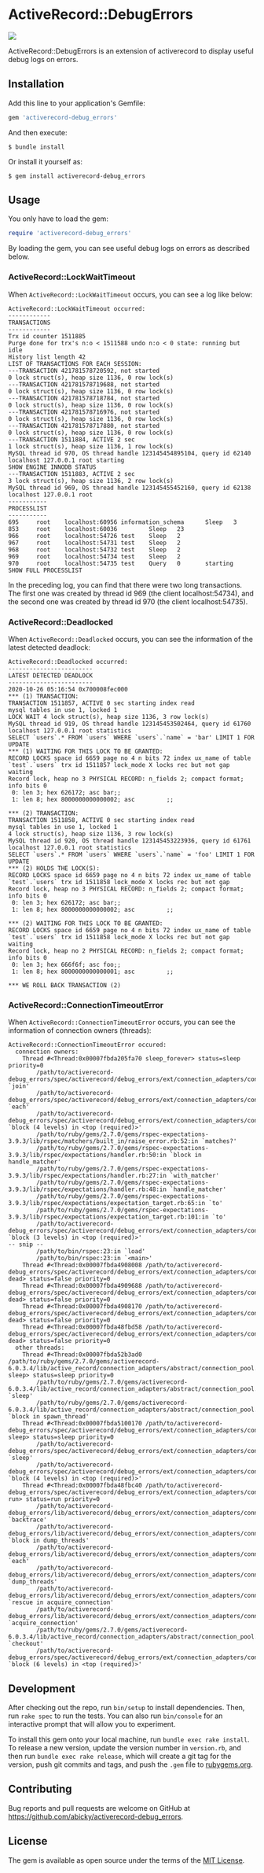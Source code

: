 # ActiveRecord::DebugErrors

![](https://github.com/abicky/activerecord-debug_errors/workflows/CI/badge.svg?branch=master)

ActiveRecord::DebugErrors is an extension of activerecord to display useful debug logs on errors.

## Installation

Add this line to your application's Gemfile:

```ruby
gem 'activerecord-debug_errors'
```

And then execute:

    $ bundle install

Or install it yourself as:

    $ gem install activerecord-debug_errors

## Usage

You only have to load the gem:

```ruby
require 'activerecord-debug_errors'
```

By loading the gem, you can see useful debug logs on errors as described below.

### ActiveRecord::LockWaitTimeout

When `ActiveRecord::LockWaitTimeout` occurs, you can see a log like below:

```
ActiveRecord::LockWaitTimeout occurred:
------------
TRANSACTIONS
------------
Trx id counter 1511885
Purge done for trx's n:o < 1511588 undo n:o < 0 state: running but idle
History list length 42
LIST OF TRANSACTIONS FOR EACH SESSION:
---TRANSACTION 421781578720592, not started
0 lock struct(s), heap size 1136, 0 row lock(s)
---TRANSACTION 421781578719688, not started
0 lock struct(s), heap size 1136, 0 row lock(s)
---TRANSACTION 421781578718784, not started
0 lock struct(s), heap size 1136, 0 row lock(s)
---TRANSACTION 421781578716976, not started
0 lock struct(s), heap size 1136, 0 row lock(s)
---TRANSACTION 421781578717880, not started
0 lock struct(s), heap size 1136, 0 row lock(s)
---TRANSACTION 1511884, ACTIVE 2 sec
1 lock struct(s), heap size 1136, 1 row lock(s)
MySQL thread id 970, OS thread handle 123145454895104, query id 62140 localhost 127.0.0.1 root starting
SHOW ENGINE INNODB STATUS
---TRANSACTION 1511883, ACTIVE 2 sec
3 lock struct(s), heap size 1136, 2 row lock(s)
MySQL thread id 969, OS thread handle 123145455452160, query id 62138 localhost 127.0.0.1 root
-----------
PROCESSLIST
-----------
695     root    localhost:60956 information_schema      Sleep   3
853     root    localhost:60036         Sleep   23
966     root    localhost:54726 test    Sleep   2
967     root    localhost:54731 test    Sleep   2
968     root    localhost:54732 test    Sleep   2
969     root    localhost:54734 test    Sleep   2
970     root    localhost:54735 test    Query   0       starting        SHOW FULL PROCESSLIST
```

In the preceding log, you can find that there were two long transactions. The first one was created by thread id 969 (the client localhost:54734), and the second one was created by thread id 970 (the client localhost:54735).


### ActiveRecord::Deadlocked

When `ActiveRecord::Deadlocked` occurs, you can see the information of the latest detected deadlock:

```
ActiveRecord::Deadlocked occurred:
------------------------
LATEST DETECTED DEADLOCK
------------------------
2020-10-26 05:16:54 0x700008fec000
*** (1) TRANSACTION:
TRANSACTION 1511857, ACTIVE 0 sec starting index read
mysql tables in use 1, locked 1
LOCK WAIT 4 lock struct(s), heap size 1136, 3 row lock(s)
MySQL thread id 919, OS thread handle 123145453502464, query id 61760 localhost 127.0.0.1 root statistics
SELECT `users`.* FROM `users` WHERE `users`.`name` = 'bar' LIMIT 1 FOR UPDATE
*** (1) WAITING FOR THIS LOCK TO BE GRANTED:
RECORD LOCKS space id 6659 page no 4 n bits 72 index ux_name of table `test`.`users` trx id 1511857 lock_mode X locks rec but not gap waiting
Record lock, heap no 3 PHYSICAL RECORD: n_fields 2; compact format; info bits 0
 0: len 3; hex 626172; asc bar;;
 1: len 8; hex 8000000000000002; asc         ;;

*** (2) TRANSACTION:
TRANSACTION 1511858, ACTIVE 0 sec starting index read
mysql tables in use 1, locked 1
4 lock struct(s), heap size 1136, 3 row lock(s)
MySQL thread id 920, OS thread handle 123145453223936, query id 61761 localhost 127.0.0.1 root statistics
SELECT `users`.* FROM `users` WHERE `users`.`name` = 'foo' LIMIT 1 FOR UPDATE
*** (2) HOLDS THE LOCK(S):
RECORD LOCKS space id 6659 page no 4 n bits 72 index ux_name of table `test`.`users` trx id 1511858 lock_mode X locks rec but not gap
Record lock, heap no 3 PHYSICAL RECORD: n_fields 2; compact format; info bits 0
 0: len 3; hex 626172; asc bar;;
 1: len 8; hex 8000000000000002; asc         ;;

*** (2) WAITING FOR THIS LOCK TO BE GRANTED:
RECORD LOCKS space id 6659 page no 4 n bits 72 index ux_name of table `test`.`users` trx id 1511858 lock_mode X locks rec but not gap waiting
Record lock, heap no 2 PHYSICAL RECORD: n_fields 2; compact format; info bits 0
 0: len 3; hex 666f6f; asc foo;;
 1: len 8; hex 8000000000000001; asc         ;;

*** WE ROLL BACK TRANSACTION (2)
```

### ActiveRecord::ConnectionTimeoutError

When `ActiveRecord::ConnectionTimeoutError` occurs, you can see the information of connection owners (threads):

```
ActiveRecord::ConnectionTimeoutError occured:
  connection owners:
    Thread #<Thread:0x00007fbda205fa70 sleep_forever> status=sleep priority=0
        /path/to/activerecord-debug_errors/spec/activerecord/debug_errors/ext/connection_adapters/connection_pool_spec.rb:32:in `join'
        /path/to/activerecord-debug_errors/spec/activerecord/debug_errors/ext/connection_adapters/connection_pool_spec.rb:32:in `each'
        /path/to/activerecord-debug_errors/spec/activerecord/debug_errors/ext/connection_adapters/connection_pool_spec.rb:32:in `block (4 levels) in <top (required)>'
        /path/to/ruby/gems/2.7.0/gems/rspec-expectations-3.9.3/lib/rspec/matchers/built_in/raise_error.rb:52:in `matches?'
        /path/to/ruby/gems/2.7.0/gems/rspec-expectations-3.9.3/lib/rspec/expectations/handler.rb:50:in `block in handle_matcher'
        /path/to/ruby/gems/2.7.0/gems/rspec-expectations-3.9.3/lib/rspec/expectations/handler.rb:27:in `with_matcher'
        /path/to/ruby/gems/2.7.0/gems/rspec-expectations-3.9.3/lib/rspec/expectations/handler.rb:48:in `handle_matcher'
        /path/to/ruby/gems/2.7.0/gems/rspec-expectations-3.9.3/lib/rspec/expectations/expectation_target.rb:65:in `to'
        /path/to/ruby/gems/2.7.0/gems/rspec-expectations-3.9.3/lib/rspec/expectations/expectation_target.rb:101:in `to'
        /path/to/activerecord-debug_errors/spec/activerecord/debug_errors/ext/connection_adapters/connection_pool_spec.rb:26:in `block (3 levels) in <top (required)>'
-- snip --
        /path/to/bin/rspec:23:in `load'
        /path/to/bin/rspec:23:in `<main>'
    Thread #<Thread:0x00007fbda4908008 /path/to/activerecord-debug_errors/spec/activerecord/debug_errors/ext/connection_adapters/connection_pool_spec.rb:29 dead> status=false priority=0
    Thread #<Thread:0x00007fbda4909688 /path/to/activerecord-debug_errors/spec/activerecord/debug_errors/ext/connection_adapters/connection_pool_spec.rb:29 dead> status=false priority=0
    Thread #<Thread:0x00007fbda4908170 /path/to/activerecord-debug_errors/spec/activerecord/debug_errors/ext/connection_adapters/connection_pool_spec.rb:29 dead> status=false priority=0
    Thread #<Thread:0x00007fbda48fbd58 /path/to/activerecord-debug_errors/spec/activerecord/debug_errors/ext/connection_adapters/connection_pool_spec.rb:29 dead> status=false priority=0
  other threads:
    Thread #<Thread:0x00007fbda52b3ad0 /path/to/ruby/gems/2.7.0/gems/activerecord-6.0.3.4/lib/active_record/connection_adapters/abstract/connection_pool.rb:334 sleep> status=sleep priority=0
        /path/to/ruby/gems/2.7.0/gems/activerecord-6.0.3.4/lib/active_record/connection_adapters/abstract/connection_pool.rb:337:in `sleep'
        /path/to/ruby/gems/2.7.0/gems/activerecord-6.0.3.4/lib/active_record/connection_adapters/abstract/connection_pool.rb:337:in `block in spawn_thread'
    Thread #<Thread:0x00007fbda5100170 /path/to/activerecord-debug_errors/spec/activerecord/debug_errors/ext/connection_adapters/connection_pool_spec.rb:24 sleep> status=sleep priority=0
        /path/to/activerecord-debug_errors/spec/activerecord/debug_errors/ext/connection_adapters/connection_pool_spec.rb:24:in `sleep'
        /path/to/activerecord-debug_errors/spec/activerecord/debug_errors/ext/connection_adapters/connection_pool_spec.rb:24:in `block (4 levels) in <top (required)>'
    Thread #<Thread:0x00007fbda48fbc40 /path/to/activerecord-debug_errors/spec/activerecord/debug_errors/ext/connection_adapters/connection_pool_spec.rb:29 run> status=run priority=0
        /path/to/activerecord-debug_errors/lib/activerecord/debug_errors/ext/connection_adapters/connection_pool.rb:22:in `backtrace'
        /path/to/activerecord-debug_errors/lib/activerecord/debug_errors/ext/connection_adapters/connection_pool.rb:22:in `block in dump_threads'
        /path/to/activerecord-debug_errors/lib/activerecord/debug_errors/ext/connection_adapters/connection_pool.rb:34:in `each'
        /path/to/activerecord-debug_errors/lib/activerecord/debug_errors/ext/connection_adapters/connection_pool.rb:34:in `dump_threads'
        /path/to/activerecord-debug_errors/lib/activerecord/debug_errors/ext/connection_adapters/connection_pool.rb:9:in `rescue in acquire_connection'
        /path/to/activerecord-debug_errors/lib/activerecord/debug_errors/ext/connection_adapters/connection_pool.rb:6:in `acquire_connection'
        /path/to/ruby/gems/2.7.0/gems/activerecord-6.0.3.4/lib/active_record/connection_adapters/abstract/connection_pool.rb:593:in `checkout'
        /path/to/activerecord-debug_errors/spec/activerecord/debug_errors/ext/connection_adapters/connection_pool_spec.rb:30:in `block (6 levels) in <top (required)>'
```


## Development

After checking out the repo, run `bin/setup` to install dependencies. Then, run `rake spec` to run the tests. You can also run `bin/console` for an interactive prompt that will allow you to experiment.

To install this gem onto your local machine, run `bundle exec rake install`. To release a new version, update the version number in `version.rb`, and then run `bundle exec rake release`, which will create a git tag for the version, push git commits and tags, and push the `.gem` file to [rubygems.org](https://rubygems.org).

## Contributing

Bug reports and pull requests are welcome on GitHub at https://github.com/abicky/activerecord-debug_errors.


## License

The gem is available as open source under the terms of the [MIT License](https://opensource.org/licenses/MIT).
